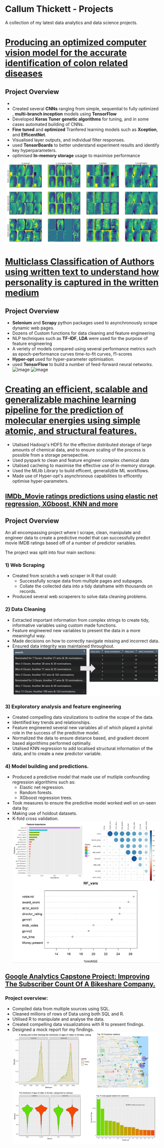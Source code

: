 # Callum Thickett - Projects
A collection of my latest data analytics and data science projects.



# [Producing an optimized computer vision model for the accurate identification of colon related diseases](https://github.com/thickett/data-science-projects/tree/main/Colon%20Disease%20deep%20learning)

## Project Overview

* 
* Created several **CNNs** ranging from simple, sequential to fully optimized , **multi-branch inception** models using **TensorFlow**
* Developed **Keras Tuner** **genetic algorithms** for tuning, and in some cases automated building of CNNs.
* **Fine tuned** and **optimized** Tranfered learning models such as **Xception**, and **EfficentNet**.
* Visualised layer outputs, and individual filter responses.
* used **TensorBoards** to better understand experiment results and identify key hyperparameters.
* optimised **In-memory storage** usage to maximise performance

![image](https://github.com/thickett/data-science-projects/blob/main/Colon%20Disease%20deep%20learning/final_image_small.PNG)


# [Multiclass Classification of Authors using written text to understand how personality is captured in the written medium](https://github.com/thickett/data-science-projects/tree/main/Author_identity_prediction)

## Project Overview

* **Selenium** and **Scrapy** python packages used to asynchronously scrape dynamic web pages.
* Dozens of Custom functions for data cleaning and feature engineering
* NLP techniques such as **TF-IDF**, **LDA** were used for the purpose of feature engineering
* A veriety of models compared using several performance metrics such as epoch-performance curves time-to-fit curves, f1-scores
* **Hyper-opt** used for hyper-parameter optimisation.
* used **TensorFlow** to build a number of feed-forward neural networks.
![image](https://user-images.githubusercontent.com/82325813/204160659-654e517c-0274-4c6f-92a5-a06890f4233f.png)
![image](https://user-images.githubusercontent.com/82325813/204160693-29a72f98-c62e-445f-be18-53d1d1008a92.png)


# [Creating an efficient, scalable and generalizable machine learning pipeline for the prediction of molecular energies using simple atomic, and structural features.](https://github.com/thickett/data-science-projects/blob/main/Molecular%20Energy%20predictions)

* Utalised Hadoop's HDFS for the effective distributed storage of large amounts of chemical data, and to ensure scaling of the process is possible from a storage persepective.
* Used pyspark to clean and feature engineer complex chemical data
* Utalised cacheing to maximise the effective use of in-memory storage.
* Used the MLlib Library to build efficent, generalizble ML workflows.
* Made use of Hyper-opt's asynchronous capabilities to efficently optimise hyper-parameters.



## [IMDb_Movie ratings predictions using elastic net regression, XGboost, KNN and more ](https://github.com/thickett/IMDB_webscraping_analysis)

## Project Overview
An all encompassing project where I scrape, clean, manipulate and engineer data to create a predictive model that can successfully predict movie IMDB ratings based off of a number of predictor variables. 


The project was split into four main sections:


### 1) Web Scraping 
* Created from scratch a web scraper in R that could:
  * Successfully scrape data from multiple pages and subpages. 
  * Collate the collected data into a tidy dataframe with thousands on records.
* Produced several web scraperers to solve data cleaning problems. 


### 2) Data Cleaning
* Extracted important information from complex strings to create tidy, informative variables using custom made functions.
* Feature engineered new variables to present the data in a more meaningful way.
* Made decisions on how to correctly navigate missing and incorrect data.
* Ensured data integrity was maintained throughout. 
![](https://github.com/thickett/IMDB_webscraping_analysis/blob/main/images/cleaning_example_r.PNG)
 
 
### 3) Exploratory analysis and feature engineering 
 * Created compelling data vizulizations to outline the scope of the data.
 * Identified key trends and relationships.
 * Feature engineered several new variables  all of which played a pivital role in the success of the predictive model.
 * Normalized the data to ensure distance based, and gradient decent based algorithims performed optimally.
 * Utalised KNN regression to add localised structural information of the data, and to create a new predictor variable.
 
 
### 4) Model building and predictions.
 * Produced a predictive model that made use of mutliple confounding regression algorithims such as:
   * Elastic net regression.
   * Random forests.
   * XGboost regression trees.
 * Took measures to ensure the predictive model worked well on un-seen data by:
 * Making use of holdout datasets.
 * K-fold cross validation.
![](images/viz_combined_imdb.JPG)




## [Google Analytics Capstone Project: Improving The Subscriber Count Of A Bikeshare Company.](https://github.com/thickett/Capstone-Project-improving-a-bikeshare-company)
### Project overview:
 * Compiled data from multiple sources using SQL. 
 * Cleaned millions of rows of Data using both SQL and R.
 * Utilised R to manipulate and analyse the data.
 * Created compelling data visualizations with R to present findings.
 * Designed a mock report for my findings.
 ![](images/combined_viz.PNG)
 
 

